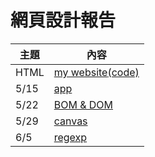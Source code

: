 # 網頁設計報告

主題                | 內容
--------------------|------------------------------
HTML  | [my website](../website/my_website.html)[(code)](../website/my_website.html)
5/15  | [app](5.15/md)
5/22  |[BOM & DOM](5.22/md) 
5/29 |[canvas](5.29/md)
6/5  | [regexp](6.12/regexp.md)

